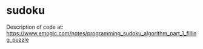 # sudoku

Description of code at:
https://www.emogic.com/notes/programming_sudoku_algorithm_part_1_filling_puzzle
